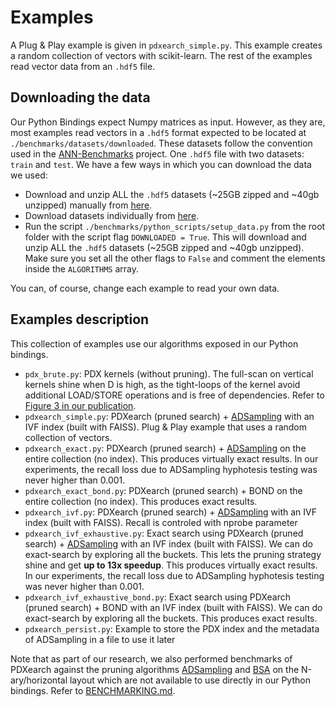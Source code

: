 # Examples
A Plug & Play example is given in `pdxearch_simple.py`. This example creates a random collection of vectors with scikit-learn. The rest of the examples read vector data from an `.hdf5` file.

## Downloading the data
Our Python Bindings expect Numpy matrices as input. However, as they are, most examples read vectors in a `.hdf5` format expected to be located at `./benchmarks/datasets/downloaded`. These datasets follow the convention used in the [ANN-Benchmarks](https://github.com/erikbern/ann-benchmarks/) project. One `.hdf5` file with two datasets: `train` and `test`. We have a few ways in which you can download the data we used:
- Download and unzip ALL the `.hdf5` datasets (~25GB zipped and ~40gb unzipped) manually from [here](https://drive.google.com/file/d/1I8pbwGDCSe3KqfIegAllwoP5q6F4ohj2/view?usp=sharing).
- Download datasets individually from [here](https://drive.google.com/drive/folders/1f76UCrU52N2wToGMFg9ir1MY8ZocrN34?usp=sharing). 
- Run the script `./benchmarks/python_scripts/setup_data.py` from the root folder with the script flag `DOWNLOADED = True`. This will download and unzip ALL the `.hdf5` datasets (~25GB zipped and ~40gb unzipped). Make sure you set all the other flags to `False` and comment the elements inside the `ALGORITHMS` array.

You can, of course, change each example to read your own data.



## Examples description

This collection of examples use our algorithms exposed in our Python bindings. 

- `pdx_brute.py`: PDX kernels (without pruning). The full-scan on vertical kernels shine when D is high, as the tight-loops of the kernel avoid additional LOAD/STORE operations and is free of dependencies. Refer to [Figure 3 in our publication](https://ir.cwi.nl/pub/35044/35044.pdf).
- `pdxearch_simple.py`: PDXearch (pruned search) + [ADSampling](https://github.com/gaoj0017/ADSampling/) with an IVF index (built with FAISS). Plug & Play example that uses a random collection of vectors.
- `pdxearch_exact.py`: PDXearch (pruned search) + [ADSampling](https://github.com/gaoj0017/ADSampling/) on the entire collection (no index). This produces virtually exact results. In our experiments, the recall loss due to ADSampling hyphotesis testing was never higher than 0.001.
- `pdxearch_exact_bond.py`: PDXearch (pruned search) + BOND on the entire collection (no index). This produces exact results. 
- `pdxearch_ivf.py`: PDXearch (pruned search) + [ADSampling](https://github.com/gaoj0017/ADSampling/) with an IVF index (built with FAISS). Recall is controled with nprobe parameter
- `pdxearch_ivf_exhaustive.py`: Exact search using PDXearch (pruned search) + [ADSampling](https://github.com/gaoj0017/ADSampling/) with an IVF index (built with FAISS). We can do exact-search by exploring all the buckets. This lets the pruning strategy shine and get **up to 13x speedup**. This produces virtually exact results. In our experiments, the recall loss due to ADSampling hyphotesis testing was never higher than 0.001.
- `pdxearch_ivf_exhaustive_bond.py`: Exact search using PDXearch (pruned search) + BOND with an IVF index (built with FAISS). We can do exact-search by exploring all the buckets. This produces exact results.
- `pdxearch_persist.py`: Example to store the PDX index and the metadata of ADSampling in a file to use it later

Note that as part of our research, we also performed benchmarks of PDXearch against the pruning algorithms [ADSampling](https://github.com/gaoj0017/ADSampling/) and [BSA](https://github.com/mingyu-hkustgz/Res-Infer) on the N-ary/horizontal layout which are not available to use directly in our Python bindings. Refer to [BENCHMARKING.md](/BENCHMARKING.md).